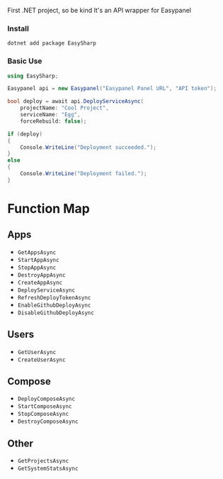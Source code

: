 First .NET project, so be kind It's an API wrapper for Easypanel

### Install
```
dotnet add package EasySharp
```

### Basic Use
```c#
using EasySharp;

Easypanel api = new Easypanel("Easypanel Panel URL", "API token");
```

```c#
bool deploy = await api.DeployServiceAsync(
    projectName: "Cool Project",
    serviceName: "Egg",
    forceRebuild: false);

if (deploy)
{
    Console.WriteLine("Deployment succeeded.");
}
else
{
    Console.WriteLine("Deployment failed.");
}
```

# Function Map

## Apps
- `GetAppsAsync`
- `StartAppAsync`
- `StopAppAsync`
- `DestroyAppAsync`
- `CreateAppAsync`
- `DeployServiceAsync`
- `RefreshDeployTokenAsync`
- `EnableGithubDeployAsync`
- `DisableGithubDeployAsync`

## Users
- `GetUserAsync`
- `CreateUserAsync`

## Compose
- `DeployComposeAsync`
- `StartComposeAsync`
- `StopComposeAsync`
- `DestroyComposeAsync`

## Other
- `GetProjectsAsync`
- `GetSystemStatsAsync`
